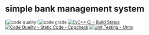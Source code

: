 # simple bank management system
[![code quality](https://www.code-inspector.com/project/28001/score/svg)
[![code grade](https://www.code-inspector.com/project/28001/status/svg)
[![C/C++ CI - Build Status](https://github.com/priyaaketi07/stepin_calcutor-using-funtion-pointer/actions/workflows/build.yml/badge.svg)](https://github.com/priyaaketi07/stepin_calcutor-using-funtion-pointer/actions/workflows/build.yml)
[![Code Quality - Static Code - Cppcheck](https://github.com/priyaaketi07/stepin_calcutor-using-funtion-pointer/actions/workflows/cppcheck.yml/badge.svg)](https://github.com/priyaaketi07/stepin_calcutor-using-funtion-pointer/actions/workflows/cppcheck.yml)
[![Unit Testing - Unity](https://github.com/priyaaketi07/stepin_calcutor-using-funtion-pointer/actions/workflows/unittest.yml/badge.svg)](https://github.com/priyaaketi07/stepin_calcutor-using-funtion-pointer/actions/workflows/unittest.yml)
